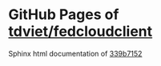 GitHub Pages of [tdviet/fedcloudclient](https://github.com/tdviet/fedcloudclient.git)
===
Sphinx html documentation of [339b7152](https://github.com/tdviet/fedcloudclient/tree/339b7152643734d5481b3e6b6b2229d9f1846a72)
